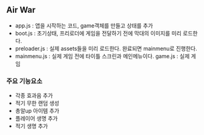 ## Air War

* app.js : 앱을 시작하는 코드, game객체를 만들고 상태를 추가
* boot.js : 초기상태, 프리로더에 게임을 전달하기 전에 막대의 이미지를 미리 로드한다.
* preloader.js : 실제 assets들을 미리 로드한다. 완료되면 mainmenu로 진행한다.
* mainmenu.js : 실제 게임 전에 타이틀 스크린과 메인메뉴이다.
game.js : 실제 게임

### 주요 기능요소
* 각종 효과음 추가
* 적기 무한 랜덤 생성
* 총알up 아이템 추가
* 플레이어 생명 추가
* 적기 생명 추가